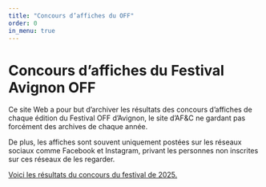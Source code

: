 ```yaml
---
title: "Concours d’affiches du OFF"
order: 0
in_menu: true
---
```

# Concours d’affiches du Festival Avignon OFF

Ce site Web a pour but d’archiver les résultats des concours d’affiches de chaque édition du Festival OFF d’Avignon, le site d’AF&C ne gardant pas forcément des archives de chaque année.

De plus, les affiches sont souvent uniquement postées sur les réseaux sociaux comme Facebook et Instagram, privant les personnes non inscrites sur ces réseaux de les regarder.

[Voici les résultats du concours du festival de 2025.](/2025) 